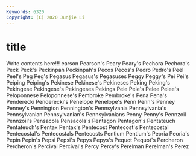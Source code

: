 ```yaml
---
Keywords: 6320
Copyright: (C) 2020 Junjie Li
---
```


# title

Write contents here!!!
earson 
Pearson's 
Peary 
Peary's 
Pechora
Pechora's 
Peck 
Peck's 
Peckinpah 
Peckinpah's 
Pecos 
Pecos's 
Pedro 
Pedro's 
Peel
Peel's 
Peg 
Peg's 
Pegasus 
Pegasus's 
Pegasuses 
Peggy 
Peggy's 
Pei 
Pei's
Peiping 
Peiping's 
Pekinese 
Pekinese's 
Pekineses 
Peking 
Peking's 
Pekingese 
Pekingese's 
Pekingeses
Pekings 
Pele 
Pele's 
Pelee 
Pelee's 
Peloponnese 
Peloponnese's 
Pembroke 
Pembroke's 
Pena
Pena's 
Penderecki 
Penderecki's 
Penelope 
Penelope's 
Penn 
Penn's 
Penney 
Penney's 
Pennington
Pennington's 
Pennsylvania 
Pennsylvania's 
Pennsylvanian 
Pennsylvanian's 
Pennsylvanians 
Penny 
Penny's 
Pennzoil 
Pennzoil's
Pensacola 
Pensacola's 
Pentagon 
Pentagon's 
Pentateuch 
Pentateuch's 
Pentax 
Pentax's 
Pentecost 
Pentecost's
Pentecostal 
Pentecostal's 
Pentecostals 
Pentecosts 
Pentium 
Pentium's 
Peoria 
Peoria's 
Pepin 
Pepin's
Pepsi 
Pepsi's 
Pepys 
Pepys's 
Pequot 
Pequot's 
Percheron 
Percheron's 
Percival 
Percival's
Percy 
Percy's 
Perelman 
Perelman's 
Perez 
